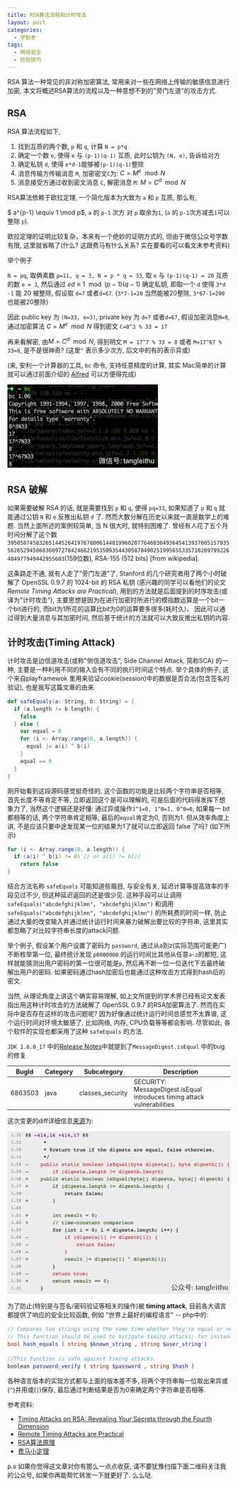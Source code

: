 ```yaml
---
title: RSA算法流程和计时攻击
layout: post
categories: 
  - 学到老
tags: 
  - 网络安全
  - 经验技巧
---
```


RSA 算法一种常见的非对称加密算法, 常用来对一些在网络上传输的敏感信息进行加密, 本文将概述RSA算法的流程以及一种意想不到的"旁门左道"的攻击方式. 

## RSA 

RSA 算法流程如下, 

1. 找到互质的两个数, `p` 和 `q`, 计算 `N = p*q`
1. 确定一个数 `e`, 使得 `e` 与 `(p-1)(q-1)` 互质, 此时公钥为 `(N, e)`, 告诉给对方
2. 确定私钥 `d`, 使得 `e*d-1`能够被`(p-1)(q-1)`整除
3. 消息传输方传输消息 `M`, 加密密文`C`为: $C = M^e \mod N$
4. 消息接受方通过收到密文消息 `C`, 解密消息 `M`: $M= C^d \mod N$

RSA算法依赖于欧拉定理, 一个简化版本为大致为 `a` 和 `p` 互质, 那么有, 
 
$ a^{p-1} \equiv 1 \mod p$, `a` 的 `p-1` 次方 对 `p` 取余为`1`, (`a` 的 `p-1`次方减去`1`可以整除 `p`).

欧拉定理的证明比较复杂，本来有一个绝妙的证明方式的, 但由于微信公众号字数有限, 这里就省略了(什么? 这跟费马有什么关系? 实在要看的可以看文末参考资料)

举个例子

`N = pq`, 取俩素数 `p=11, q = 3, N = p * q = 33`, 取 `e` 与 `(p-1)(q-1) = 20` 互质的数 `e = 3`, 然后通过 $ed \equiv 1 \mod (p-1)(q-1)$ 确定私钥, 
即取一个 `d` 使得 `3*d -1` 能 20 被整除, 假设取 `d=7` 或者`d=67`. (`3*7-1=20` 当然能被20整除, `3*67-1=200` 也能被20整除)

因此 public key 为 `(N=33, e=3)`, private key 为 `d=7` 或者`d=67`, 
假设加密消息`M=8`, 
通过加密算法 $C = M^e \mod N$ 
得到密文 `C=8^3 % 33 = 17`

再来看解密, 由$M= C^d \mod N$, 得到明文 `M = 17^7 % 33 = 8` 或者 `M=17^67 % 33=8`, 是不是很神奇? (这里`^` 表示多少次方, 后文中的有的表示异或)

(来, 安利一个计算器的工具, `bc` 命令, 支持任意精度的计算, 其实 Mac简单的计算就可以通过前面介绍的 [Alfred](https://www.tanglei.name/blog/app-in-mac-preface.html) 可以方便得完成)

![linux计算器](/resources/rsa-and-timing-attack/bc-calculate.png)


## RSA 破解

如果需要破解 RSA 的话, 就是需要找到 `p` 和 `q`, 使得 `pq=33`, 如果知道了 `p` 和 `q` 就能通过公钥 `N` 和 `e` 反推出私钥 `d` 了. 然而大数分解在历史以来就一直是数学上的难题. 
当然上面所述的案例较简单, 当 N 很大时, 就特别困难了. 曾经有人花了五个月时间分解了这个数`39505874583265144526419767800614481996020776460304936454139376051579355626529450683609727842468219535093544305870490251995655335710209799226484977949442955603`(159位数), RSA-155 (512 bits) [from wikipedia].

这条路走不通, 就有人走了"旁门左道"了, Stanford 的几个研究者用了两个小时破解了 OpenSSL 0.9.7 的 1024-bit 的 RSA 私钥 (感兴趣的同学可以看他们的论文*Remote Timing Attacks are Practical*), 
用到的方法就是后面提到的时序攻击(或译为"计时攻击"), 主要思想是因为在进行加密时所进行的模指数运算是一个bit一个bit进行的, 而bit为1所花的运算比bit为0的运算要多很多(耗时久)，
因此可以通过得到大量消息与其加密时间, 然后基于统计的方法就可以大致反推出私钥的内容.

## 计时攻击(Timing Attack)

计时攻击是边信道攻击(或称"侧信道攻击", Side Channel Attack, 简称SCA) 的一种, 主要是一种利用不同的输入会有不同的执行时间这个特点. 
举个具体的例子, 这个来自playframewok 里用来验证cookie(session)中的数据是否合法(包含签名的验证), 也是我写这篇文章的由来.

```scala
def safeEquals(a: String, b: String) = {
  if (a.length != b.length) {
    false
  } else {
    var equal = 0
    for (i <- Array.range(0, a.length)) {
      equal |= a(i) ^ b(i)
    }
    equal == 0
  }
}
```

刚开始看到这段源码感觉挺奇怪的, 这个函数的功能是比较两个字符串是否相等, 首先长度不等肯定不等, 立即返回这个是可以理解的, 
可是后面的代码得发挥下想象力了, 当然这个逻辑还是好懂: 通过异或操作`1^1=0, 1^0=1, 0^0=0`, 如果每一 bit 都相等的话, 两个字符串肯定相等, 最后的`equal`肯定为0, 否则为1. 
但从效率角度上讲, 不是应该只要中途发现某一位的结果为1了就可以立即返回 false 了吗? (如下所示) 

```scala
for (i <- Array.range(0, a.length)) {
  if (a(i) ^ b(i) != 0) // or a(i) != b[i]
    return false
}
```

结合方法名称 `safeEquals` 可能知道些眉目, 与安全有关, 延迟计算等提高效率的手段见过不少, 但这种延迟返回的还是很少见.
这种手段可以让调用 `safeEquals("abcdefghijklmn", "xbcdefghijklmn")` 和调用 `safeEquals("abcdefghijklmn", "abcdefghijklmn")` 的所耗费的时间一样, 
防止通过大量的改变输入并通过统计运行时间来暴力破解出要比较的字符串, 这里其实都忽略了对比较字符串长度的attack问题. 

举个例子, 假设某个用户设置了密码为 `password`, 通过从a到z(实际范围可能更广)不断枚举第一位, 最终统计发现 `p0000000` 的运行时间比其他从任意`a~z`的都短, 
这样就能猜测出用户密码的第一位很可能是`p`, 然后再不断一位一位迭代下去最终破解出用户的密码. 如果密码通过hash加密后也能通过这种攻击方式得到hash后的密文. 

当然, 从理论角度上讲这个确实容易理解, 如上文所提到的学术界已经有论文发表指出用这种计时攻击的方法破解了 OpenSSL 0.9.7 的RSA加密算法了.
然而在实际中是否存在这样的攻击问题呢? 
因为好像通过统计运行时间总感觉不太靠谱, 这个运行时间对环境太敏感了, 比如网络, 内存, CPU负载等等都会影响. 
尽管如此, 各个软件的实现也都采用了这种 `safeEquals` 的方法.

`JDK 1.6.0_17` 中的[Release Notes](http://www.oracle.com/technetwork/java/javase/6u17-141447.html)中就提到了`MessageDigest.isEqual` 中的bug的修复

|BugId  | Category  |  Subcategory | Description |
|----|----|----|----|
|6863503 |java |   classes_security    | SECURITY: MessageDigest.isEqual introduces timing attack vulnerabilities|

这次变更的diff详细信息[来源](http://hg.openjdk.java.net/jdk6/jdk6/jdk/rev/562da0baf70b)为: 

![MessageDigest.isEqual计时攻击](/resources/rsa-and-timing-attack/MessageDigest.isEqual.timing-attack.png)

为了防止(特别是与签名/密码验证等相关的操作)被 **timing attack**, 目前各大语言都提供了响应的安全比较函数, 例如 "世界上最好的编程语言" -- php中的: 

```php
// Compares two strings using the same time whether they're equal or not.
// This function should be used to mitigate timing attacks; for instance, when testing crypt() password hashes.
bool hash_equals ( string $known_string , string $user_string )

//This function is safe against timing attacks.
boolean password_verify ( string $password , string $hash )
```

各种语言版本的实现方式都与上面的版本差不多, 将两个字符串每一位取出来异或(`^`)并用或(`|`)保存, 最后通过判断结果是否为0来确定两个字符串是否相等. 

参考资料: 

- [Timing Attacks on RSA: Revealing Your Secrets through the Fourth Dimension](http://www.cs.sjsu.edu/faculty/stamp/students/article.html)
- [Remote Timing Attacks are Practical](http://crypto.stanford.edu/~dabo/papers/ssl-timing.pdf) 
- [RSA算法原理](http://www.ruanyifeng.com/blog/2013/07/rsa_algorithm_part_two.html)
- [费马小定理](https://zh.wikipedia.org/wiki/%E8%B4%B9%E9%A9%AC%E5%B0%8F%E5%AE%9A%E7%90%86)


p.s 如果你觉得这文章对你有那么一点点收获, 请不要犹豫扫描下面二维码关注我的公众号, 如果你再能帮忙转发一下就更好了. 么么哒.

<script type="text/javascript"
 src="//cdnjs.cloudflare.com/ajax/libs/mathjax/2.7.1/MathJax.js?config=TeX-AMS-MML_HTMLorMML">
 </script>

<script type="text/javascript">
MathJax.Hub.Config({
  tex2jax: {
    inlineMath: [['$','$'], ['\\(','\\)']],
    skipTags: ['script', 'noscript', 'style', 'textarea', 'pre'],
    processEscapes: true
  }
});
 </script>